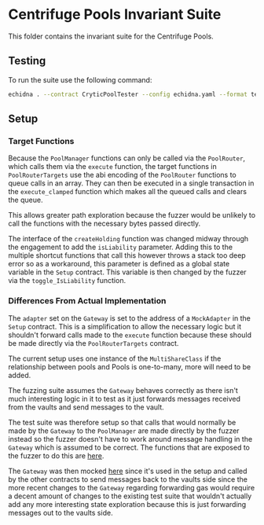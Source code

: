 # Centrifuge Pools Invariant Suite

This folder contains the invariant suite for the Centrifuge Pools.

## Testing 

To run the suite use the following command: 
```bash
echidna . --contract CryticPoolTester --config echidna.yaml --format text --workers 16 --test-limit 100000000
```

## Setup

### Target Functions
Because the `PoolManager` functions can only be called via the `PoolRouter`, which calls them via the `execute` function, the target functions in `PoolRouterTargets` use the abi encoding of the `PoolRouter` functions to queue calls in an array. They can then be executed in a single transaction in the `execute_clamped` function which makes all the queued calls and clears the queue.

This allows greater path exploration because the fuzzer would be unlikely to call the functions with the necessary bytes passed directly.  

The interface of the `createHolding` function was changed midway through the engagement to add the `isLiability` parameter. Adding this to the multiple shortcut functions that call this however throws a stack too deep error so as a workaround, this parameter is defined as a global state variable in the `Setup` contract. This variable is then changed by the fuzzer via the `toggle_IsLiability` function.

### Differences From Actual Implementation
The `adapter` set on the `Gateway` is set to the address of a `MockAdapter` in the `Setup` contract. This is a simplification to allow the necessary logic but it shouldn't forward calls made to the `execute` function because these should be made directly via the `PoolRouterTargets` contract.

The current setup uses one instance of the 
`MultiShareClass` if the relationship between pools and Pools is one-to-many, more will need to be added.

The fuzzing suite assumes the `Gateway` behaves correctly as there isn't much interesting logic in it to test as it just forwards messages received from the vaults and send messages to the vault. 

The test suite was therefore setup so that calls that would normally be made by the `Gateway` to the `PoolManager` are made directly by the fuzzer instead so the fuzzer doesn't have to work around message handling in the `Gateway` which is assumed to be correct. The functions that are exposed to the fuzzer to do this are [here](https://github.com/centrifuge/protocol-v3/blob/442cff7f4a4048b228024740c671a020d4222c10/test/hub/fuzzing/recon-hub/targets/AdminTargets.sol#L132-L175).

The `Gateway` was then mocked [here](https://github.com/centrifuge/protocol-v3/blob/feat/recon-invariants/test/hub/fuzzing/recon-hub/mocks/MockGateway.sol) since it's used in the setup and called by the other contracts to send messages back to the vaults side since the more recent changes to the `Gateway` regarding forwarding gas would require a decent amount of changes to the existing test suite that wouldn't actually add any more interesting state exploration because this is just forwarding messages out to the vaults side. 